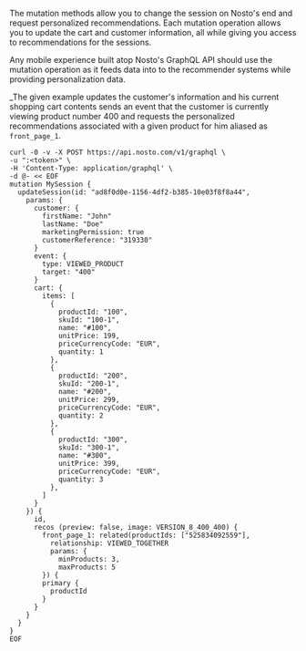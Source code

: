 The mutation methods allow you to change the session on Nosto's end and request personalized recommendations. Each mutation operation allows you to update the cart and customer information, all while giving you access to recommendations for the sessions.

Any mobile experience built atop Nosto's GraphQL API should use the mutation operation as it feeds data into to the recommender systems while providing personalization data.


_The given example updates the customer's information and his current shopping cart contents sends an event that the customer is currently viewing product number 400 and requests the personalized recommendations associated with a given product for him aliased as `front_page_1`.

```shell
curl -0 -v -X POST https://api.nosto.com/v1/graphql \
-u ":<token>" \
-H 'Content-Type: application/graphql' \
-d @- << EOF
mutation MySession {
  updateSession(id: "ad8f0d0e-1156-4df2-b385-10e03f8f8a44",
    params: {
      customer: {
        firstName: "John"
        lastName: "Doe"
        marketingPermission: true
        customerReference: "319330"
      }
      event: {
        type: VIEWED_PRODUCT
        target: "400"
      }
      cart: {
        items: [
          {
            productId: "100",
            skuId: "100-1",
            name: "#100",
            unitPrice: 199,
            priceCurrencyCode: "EUR",
            quantity: 1
          },
          {
            productId: "200",
            skuId: "200-1",
            name: "#200",
            unitPrice: 299,
            priceCurrencyCode: "EUR",
            quantity: 2
          },
          {
            productId: "300",
            skuId: "300-1",
            name: "#300",
            unitPrice: 399,
            priceCurrencyCode: "EUR",
            quantity: 3
          },
        ]
      }
    }) {
      id,
      recos (preview: false, image: VERSION_8_400_400) {
        front_page_1: related(productIds: ["525834092559"],
          relationship: VIEWED_TOGETHER
          params: {
            minProducts: 3,
            maxProducts: 5
        }) {
        primary {
          productId
        }
      }
    }
  }
}
EOF
```